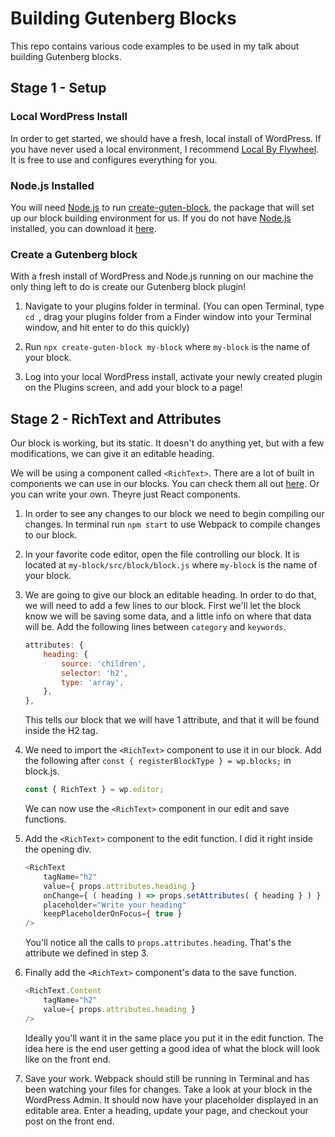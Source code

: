 # Building Gutenberg Blocks

This repo contains various code examples to be used in my talk about building Gutenberg blocks.

## Stage 1 - Setup

### Local WordPress Install

In order to get started, we should have a fresh, local install of WordPress. If you have never used a local environment, I recommend [Local By Flywheel](https://localbyflywheel.com/). It is free to use and configures everything for you.

### Node.js Installed

You will need [Node.js](https://nodejs.org/en/download/) to run [create-guten-block](https://github.com/ahmadawais/create-guten-block), the package that will set up our block building environment for us. If you do not have [Node.js](https://nodejs.org/en/download/) installed, you can download it [here](https://nodejs.org/en/download/).

### Create a Gutenberg block

With a fresh install of WordPress and Node.js running on our machine the only thing left to do is create our Gutenberg block plugin! 

1. Navigate to your plugins folder in terminal. (You can open Terminal, type `cd `, drag your plugins folder from a Finder window into your Terminal window, and hit enter to do this quickly)

2. Run `npx create-guten-block my-block` where `my-block` is the name of your block.

3. Log into your local WordPress install, activate your newly created plugin on the Plugins screen, and add your block to a page!

## Stage 2 - RichText and Attributes

Our block is working, but its static. It doesn't do anything yet, but with a few modifications, we can give it an editable heading.

We will be using a component called `<RichText>`. There are a lot of built in components we can use in our blocks. You can check them all out [here](https://wp-storybook.netlify.com/). Or you can write your own. Theyre just React components. 

1. In order to see any changes to our block we need to begin compiling our changes. In terminal run `npm start` to use Webpack to compile changes to our block.

2. In your favorite code editor, open the file controlling our block. It is located at `my-block/src/block/block.js` where `my-block` is the name of your block.

3. We are going to give our block an editable heading. In order to do that, we will need to add a few lines to our block. First we'll let the block know we will be saving some data, and a little info on where that data will be. Add the following lines between `category` and `keywords`.
    ```javascript
    attributes: {
        heading: {
            source: 'children',
            selector: 'h2',
            type: 'array',
        },
    },
    ```
    This tells our block that we will have 1 attribute, and that it will be found inside the H2 tag.

4. We need to import the `<RichText>` component to use it in our block. Add the following after `const { registerBlockType } = wp.blocks;` in block.js.
    ```javascript
    const { RichText } = wp.editor;
    ```
    We can now use the `<RichText>` component in our edit and save functions.

5. Add the `<RichText>` component to the edit function. I did it right inside the opening div.
    ```javascript
    <RichText
        tagName="h2"
        value={ props.attributes.heading }
        onChange={ ( heading ) => props.setAttributes( { heading } ) }
        placeholder="Write your heading"
        keepPlaceholderOnFocus={ true }
    />
    ```
    You'll notice all the calls to `props.attributes.heading`. That's the attribute we defined in step 3.

6. Finally add the `<RichText>` component's data to the save function. 
    ```javascript
    <RichText.Content 
        tagName="h2" 
        value={ props.attributes.heading } 
    />
    ```
    Ideally you'll want it in the same place you put it in the edit function. The idea here is the end user getting a good idea of what the block will look like on the front end.

7. Save your work. Webpack should still be running in Terminal and has been watching your files for changes. Take a look at your block in the WordPress Admin. It should now have your placeholder displayed in an editable area. Enter a heading, update your page, and checkout your post on the front end.